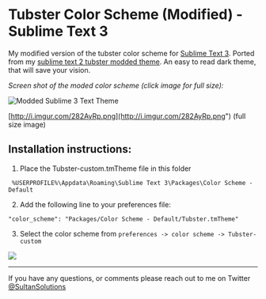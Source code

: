 # Tubster Color Scheme (Modified) - Sublime Text 3  


My modified version of the tubster color scheme for <a href="https://www.sublimetext.com/">Sublime Text 3</a>. Ported from my <a href="https://github.com/samersultan/sublime-text-2-color-scheme">sublime text 2 tubster modded theme</a>. An easy to read dark theme, that will save your vision. 



*Screen shot of the moded color scheme (click image for full size):*



![Modded Sublime 3 Text Theme](http://i.imgur.com/282AyRpl.jpg)

[http://i.imgur.com/282AyRp.png](http://i.imgur.com/282AyRp.png") (full size image)



## Installation instructions:

1) Place the Tubster-custom.tmTheme file in this folder

`
%USERPROFILE%\Appdata\Roaming\Sublime Text 3\Packages\Color Scheme - Default`




2) Add the following line to your preferences file: 


`"color_scheme": "Packages/Color Scheme - Default/Tubster.tmTheme"`


3) Select the color scheme from 
`
preferences -> color scheme -> Tubster-custom `

![](http://i.imgur.com/OxRkqGVl.jpg)

----

If you have any questions, or comments please reach out to me on Twitter <a href="https://twitter.com/sultansolutions"> @SultanSolutions </a> 




